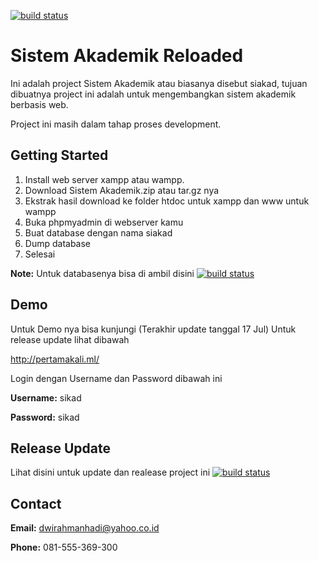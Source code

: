 [![build status](https://secure.travis-ci.org/twitter/typeahead.js.png?branch=master)](http://pertamakali.ml/)

Sistem Akademik Reloaded
========================
Ini adalah project Sistem Akademik atau biasanya disebut siakad, tujuan dibuatnya project ini adalah untuk mengembangkan
sistem akademik berbasis web.

Project ini masih dalam tahap proses development.

Getting Started
---------------

1. Install web server xampp atau wampp.
2. Download Sistem Akademik.zip atau tar.gz nya
3. Ekstrak hasil download ke folder htdoc untuk xampp dan www untuk wampp
4. Buka phpmyadmin di webserver kamu
5. Buat database dengan nama siakad
6. Dump database
7. Selesai

**Note:** Untuk databasenya bisa di ambil disini [![build status](https://cdn1.iconfinder.com/data/icons/crystalproject/16x16/apps/ark.png?branch=master)](http://pastebin.com/tF1Z4DZZ) 

Demo
----
Untuk Demo nya bisa kunjungi (Terakhir update tanggal 17 Jul) Untuk release update lihat dibawah

http://pertamakali.ml/

Login dengan Username dan Password dibawah ini 

**Username:** sikad

**Password:** sikad

Release Update
--------------
Lihat disini untuk update dan realease project ini [![build status](https://cdn1.iconfinder.com/data/icons/fugue/icon_shadowless/arrow_circle_double.png?branch=master)](https://github.com/RahmanSaputra/siakad/commits/master)

Contact
-------

**Email:** dwirahmanhadi@yahoo.co.id

**Phone:** 081-555-369-300


